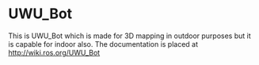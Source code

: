 UWU_Bot
=======

This is UWU_Bot which is made for 3D mapping in outdoor purposes but it is capable for indoor also. The documentation is placed at http://wiki.ros.org/UWU_Bot
